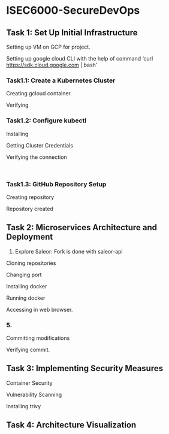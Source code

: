 # ISEC6000-SecureDevOps


## Task 1: Set Up Initial Infrastructure
Setting up VM on GCP for project.

 



Setting up google cloud CLI with the help of command ‘curl https://sdk.cloud.google.com | bash’





 

 

### Task1.1: Create a Kubernetes Cluster
Creating gcloud container.

 

Verifying 
 

### Task1.2: Configure kubectl
Installing
 
Getting Cluster Credentials
 

Verifying the connection
 
 
### Task1.3: GitHub Repository Setup
Creating repository
 

Repository created
 

 

## Task 2: Microservices Architecture and Deployment
1. Explore Saleor:
Fork is done with saleor-api
 

 

 

 
 

 


Cloning repositories
 

 

Changing port
 

Installing docker
 
Running docker
 

 
Accessing in web browser.
 

### 5.
Committing modifications
 
 

 
Verifying commit.
 


## Task 3: Implementing Security Measures

Container Security
 





Vulnerability Scanning

Installing trivy
 


 


  

 

## Task 4: Architecture Visualization
 

